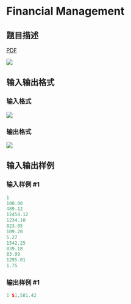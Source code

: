 # Financial Management

## 题目描述

[problemUrl]: https://uva.onlinejudge.org/index.php?option=com_onlinejudge&Itemid=8&category=229&page=show_problem&problem=3096

[PDF](https://uva.onlinejudge.org/external/119/p11945.pdf)

![](https://cdn.luogu.com.cn/upload/vjudge_pic/UVA11945/fd63d7257acbc19ce857e253ecb39f33a2aacafb.png)

## 输入输出格式

### 输入格式

![](https://cdn.luogu.com.cn/upload/vjudge_pic/UVA11945/c709c68c07969f92194f1bea57d784da773622b1.png)

### 输出格式

![](https://cdn.luogu.com.cn/upload/vjudge_pic/UVA11945/a61af5711ac26f492ec9574399b3ea724263fa9a.png)

## 输入输出样例

### 输入样例 #1

```cpp
1
100.00
489.12
12454.12
1234.10
823.05
109.20
5.27
1542.25
839.18
83.99
1295.01
1.75
```


### 输出样例 #1

```cpp
1 $1,581.42
```


